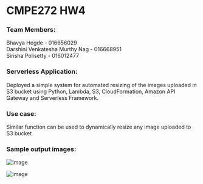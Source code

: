 

# CMPE272 HW4
### Team Members:
Bhavya Hegde - 016656029\
Darshini Venkatesha Murthy Nag - 016668951\
Sirisha Polisetty - 016012477


### Serverless Application:
Deployed a simple system for automated resizing of the images uploaded in S3 bucket using Python, Lambda, S3, CloudFormation, Amazon API Gateway and Serverless Framework.

### Use case:
Similar function can be used to dynamically resize any image uploaded to S3 bucket

### Sample output images:

![image](https://user-images.githubusercontent.com/85700971/197365995-25503170-14ec-4c25-b3ad-9ea6f8c2e005.png)



![image](https://user-images.githubusercontent.com/85700971/197366000-6bf66bee-0f33-433f-bd6e-6cb633588741.png)


